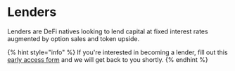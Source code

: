 # Lenders

Lenders are DeFi natives looking to lend capital at fixed interest rates augmented by option sales and token upside.

{% hint style="info" %}
If you're interested in becoming a lender, fill out this [early access form](https://forms.gle/fEqeM5URwRs8K8Fr7) and we will get back to you shortly.
{% endhint %}
